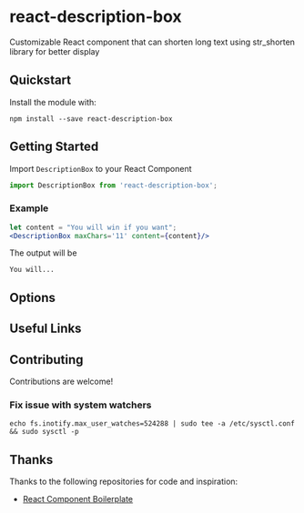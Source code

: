 react-description-box
====================
Customizable React component that can shorten long text using str_shorten library for better display

## Quickstart
Install the module with:
```
npm install --save react-description-box
```

## Getting Started
Import `DescriptionBox` to your React Component
```jsx
import DescriptionBox from 'react-description-box';
```
### Example
```jsx
let content = "You will win if you want";
<DescriptionBox maxChars='11' content={content}/>
```
The output will be
```
You will...
```
## Options

## Useful Links

## Contributing
Contributions are welcome!

### Fix issue with system watchers
```
echo fs.inotify.max_user_watches=524288 | sudo tee -a /etc/sysctl.conf && sudo sysctl -p
```
## Thanks

Thanks to the following repositories for code and inspiration:

- [React Component Boilerplate](https://github.com/survivejs/react-component-boilerplate)
